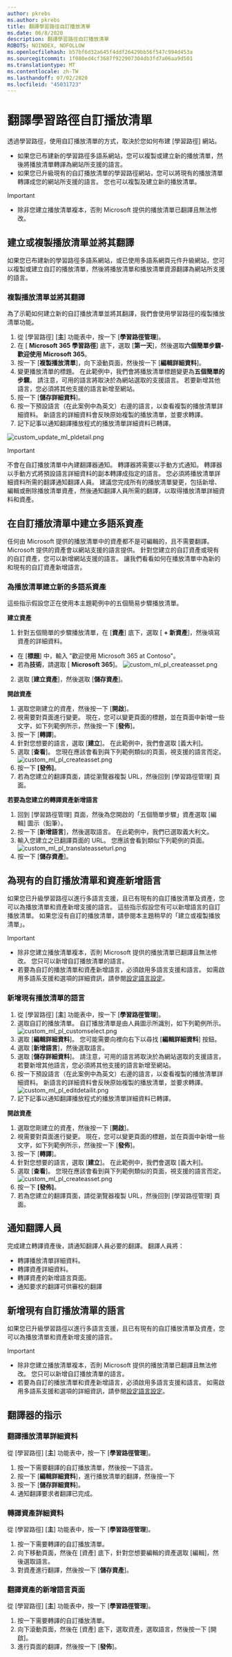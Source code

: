 ```yaml
---
author: pkrebs
ms.author: pkrebs
title: 翻譯學習路徑自訂播放清單
ms.date: 06/8/2020
description: 翻譯學習路徑自訂播放清單
ROBOTS: NOINDEX, NOFOLLOW
ms.openlocfilehash: b57bf6d32a645f4ddf26429bb56f547c994d453a
ms.sourcegitcommit: 1f080ed4cf3687f922907304db3fd7a06aa9d501
ms.translationtype: MT
ms.contentlocale: zh-TW
ms.lasthandoff: 07/02/2020
ms.locfileid: "45031723"
---
```

# <a name="translate-learning-pathways-custom-playlists"></a>翻譯學習路徑自訂播放清單
透過學習路徑，使用自訂播放清單的方式，取決於您如何布建 [學習路徑] 網站。 

- 如果您已布建新的學習路徑多語系網站，您可以複製或建立新的播放清單，然後將播放清單轉譯為網站所支援的語言。
- 如果您已升級現有的自訂播放清單的學習路徑網站，您可以將現有的播放清單轉譯成您的網站所支援的語言。 您也可以複製及建立新的播放清單。 

> [!IMPORTANT]
> - 除非您建立播放清單複本，否則 Microsoft 提供的播放清單已翻譯且無法修改。 

## <a name="create-or-copy-a-playlist-and-have-it-translated"></a>建立或複製播放清單並將其翻譯
如果您已布建新的學習路徑多語系網站，或已使用多語系網頁元件升級網站，您可以複製或建立自訂的播放清單，然後將播放清單和播放清單資源翻譯為網站所支援的語言。 

### <a name="copy-a-playlist-and-have-it-translated"></a>複製播放清單並將其翻譯
為了示範如何建立新的自訂播放清單並將其翻譯，我們會使用學習路徑的複製播放清單功能。

1.  從 [學習路徑] [**主**] 功能表中，按一下 [**學習路徑管理**]。 
2.  在 [ **Microsoft 365 學習路徑**] 底下，選取 [**第一天**]，然後選取**六個簡單步驟-歡迎使用 Microsoft 365**。 
3. 按一下 [**複製播放清單**]，向下滾動頁面，然後按一下 [**編輯詳細資料**]。   
4. 變更播放清單的標題。 在此範例中，我們會將播放清單標題變更為**五個簡單的步驟**。 請注意，可用的語言將取決於為網站選取的支援語言。 若要新增其他語言，您必須將其他支援的語言新增至網站。   
5. 按一下 [**儲存詳細資料**]。 
6. 按一下預設語言（在此案例中為英文）右邊的語言，以查看複製的播放清單詳細資料。 新語言的詳細資料會反映原始複製的播放清單，並要求轉譯。
7. 記下記事以通知翻譯播放程式的播放清單詳細資料已轉譯。  

![custom_update_ml_pldetail.png](media/custom_update_ml_pldetail.png)

> [!IMPORTANT]
> 不會在自訂播放清單中內建翻譯器通知。 轉譯器將需要以手動方式通知。 轉譯器以手動方式將預設語言詳細資料的副本轉譯成指定的語言。 您必須將播放清單詳細資料所需的翻譯通知翻譯人員。 建議您完成所有的播放清單變更，包括新增、編輯或刪除播放清單資產，然後通知翻譯人員所需的翻譯，以取得播放清單詳細資料和資產。

## <a name="create-multilingual-assets-in-a-custom-playlist"></a>在自訂播放清單中建立多語系資產
任何由 Microsoft 提供的播放清單中的資產都不是可編輯的，且不需要翻譯。 Microsoft 提供的資產會以網站支援的語言提供。 針對您建立的自訂資產或現有的自訂資產，您可以新增網站支援的語言。  讓我們看看如何在播放清單中為新的和現有的自訂資產新增語言。 

### <a name="create-a-new-multilingual-asset-for-a-playlist"></a>為播放清單建立新的多語系資產
這些指示假設您正在使用本主題範例中的五個簡易步驟播放清單。 

**建立資產**
1. 針對五個簡單的步驟播放清單，在 [**資產**] 底下，選取 [ **+ 新資產**]，然後填寫資產的詳細資料。 
- 在 [**標題**] 中，輸入 "歡迎使用 Microsoft 365 at Contoso"。 
- 若為**技術**，請選取 [ **Microsoft 365**]。
![custom_ml_pl_createasset.png](media/custom_ml_pl_createasset.png)
2. 選取 [**建立資產**]，然後選取 [**儲存資產**]。

**開啟資產**
1. 選取您剛建立的資產，然後按一下 [**開啟**]。  
2. 視需要對頁面進行變更。 現在，您可以變更頁面的標題，並在頁面中新增一些文字，如下列範例所示，然後按一下 [**發佈**]。 
3. 按一下 [**轉譯**]。
4. 針對您想要的語言，選取 [**建立**]。 在此範例中，我們會選取 [義大利]。
5. 選取 [**查看**]。 您現在應該會看到與下列範例類似的頁面，視支援的語言而定。
![custom_ml_pl_createasset.png](media/custom_ml_pl_createasset.png)
6. 按一下 **[發佈]**。
7. 若為您建立的翻譯頁面，請從瀏覽器複製 URL，然後回到 [學習路徑管理] 頁面。

**若要為您建立的轉譯資產新增語言** 
1. 回到 [學習路徑管理] 頁面，然後為您開啟的「五個簡單步驟」資產選取 [編輯] 圖示（鉛筆）。 
2. 按一下 [**新增語言**]，然後選取語言。 在此範例中，我們已選取義大利文。 
3. 輸入您建立之已翻譯頁面的 URL。 您應該會看到類似下列範例的頁面。 
![custom_ml_pl_translateasseturl.png](media/custom_ml_pl_translateasseturl.png)
4. 按一下 [**儲存資產**]。

## <a name="add-languages-for-existing-custom-playlists-and-assets"></a>為現有的自訂播放清單和資產新增語言
如果您已升級學習路徑以進行多語言支援，且已有現有的自訂播放清單及資產，您可以為播放清單和資產新增支援的語言。 這些指示假設您有可以新增語言的自訂播放清單。 如果您沒有自訂的播放清單，請參閱本主題稍早的「建立或複製播放清單」。 

> [!IMPORTANT]
> - 除非您建立播放清單複本，否則 Microsoft 提供的播放清單已翻譯且無法修改。 您只可以新增自訂播放清單的語言。 
> - 若要為自訂的播放清單和資產新增語言，必須啟用多語言支援和語言。 如需啟用多語系支援和選項的詳細資訊，請參閱[設定語言設定](https://docs.microsoft.com/office365/customlearning/custom_update_ml#set-language-settings)。 

### <a name="to-add-languages-for-an-existing-playlist"></a>新增現有播放清單的語言
1.  從 [學習路徑] [**主**] 功能表中，按一下 [**學習路徑管理**]。 
2.  選取自訂的播放清單。 自訂播放清單是由人員圖示所識別，如下列範例所示。
![custom_ml_pl_customselect.png](media/custom_ml_pl_customselect.png) 
3. 選取 [**編輯詳細資料**]。 您可能需要向裡向右下以尋找 [**編輯詳細資料**] 按鈕。   
4. 選取 [**新增語言**]，然後選取語言。 
5. 選取 [**儲存詳細資料**]。
 請注意，可用的語言將取決於為網站選取的支援語言。 若要新增其他語言，您必須將其他支援的語言新增至網站。   
5. 按一下預設語言（在此案例中為英文）右邊的語言，以查看複製的播放清單詳細資料。 新語言的詳細資料會反映原始複製的播放清單，並要求轉譯。
![custom_ml_pl_editdetailit.png](media/custom_ml_pl_editdetailit.png) 
7. 記下記事以通知翻譯播放程式的播放清單詳細資料已轉譯。  

**開啟資產**
1. 選取您剛建立的資產，然後按一下 [**開啟**]。  
2. 視需要對頁面進行變更。 現在，您可以變更頁面的標題，並在頁面中新增一些文字，如下列範例所示，然後按一下 [**發佈**]。 
3. 按一下 [**轉譯**]。
4. 針對您想要的語言，選取 [**建立**]。 在此範例中，我們會選取 [義大利]。
5. 選取 [**查看**]。 您現在應該會看到與下列範例類似的頁面，視支援的語言而定。
![custom_ml_pl_createasset.png](media/custom_ml_pl_createasset.png)
6. 按一下 **[發佈]**。
7. 若為您建立的翻譯頁面，請從瀏覽器複製 URL，然後回到 [學習路徑管理] 頁面。

## <a name="notify-the-translator"></a>通知翻譯人員
完成建立轉譯資產後，請通知翻譯人員必要的翻譯。 翻譯人員將：
- 轉譯播放清單詳細資料。
- 轉譯資產詳細資料。
- 轉譯資產的新增語言頁面。
- 通知要求的翻譯可供審校的翻譯

## <a name="add-languages-for-an-existing-custom-playlist"></a>新增現有自訂播放清單的語言
如果您已升級學習路徑以進行多語言支援，且已有現有的自訂播放清單及資產，您可以為播放清單和資產新增支援的語言。 

> [!IMPORTANT]
> - 除非您建立播放清單複本，否則 Microsoft 提供的播放清單已翻譯且無法修改。 您只可以新增自訂播放清單的語言。 
> - 若要為自訂的播放清單和資產新增語言，必須啟用多語言支援和語言。 如需啟用多語系支援和選項的詳細資訊，請參閱[設定語言設定](https://docs.microsoft.com/office365/customlearning/custom_update_ml#set-language-settings)。 




## <a name="instructions-for-the-translator"></a>翻譯器的指示

### <a name="translate-playlist-details"></a>翻譯播放清單詳細資料
從 [學習路徑] [**主**] 功能表中，按一下 [**學習路徑管理**]。 
1. 按一下需要翻譯的自訂播放清單，然後按一下語言。 
2. 按一下 [**編輯詳細資料**]，進行播放清單的翻譯，然後按一下 
3. 按一下 [**儲存詳細資料**]。 
4. 通知翻譯要求者翻譯已完成。 

### <a name="translate-asset-details"></a>轉譯資產詳細資料
從 [學習路徑] [**主**] 功能表中，按一下 [**學習路徑管理**]。 
1. 按一下需要轉譯的自訂播放清單。 
2. 向下移動頁面，然後在 [資產] 底下，針對您想要編輯的資產選取 [編輯]，然後選取語言。 
3. 對資產進行翻譯，然後按一下 [**儲存資產**]。  

### <a name="translate-the-added-language-page-for-the-asset"></a>翻譯資產的新增語言頁面
從 [學習路徑] [**主**] 功能表中，按一下 [**學習路徑管理**]。 
1. 按一下需要轉譯的自訂播放清單。 
2. 向下滾動頁面，然後在 [資產] 底下，選取資產，選取語言，然後按一下 [開啟]。 
3. 進行頁面的翻譯，然後按一下 [**發佈**]。   

